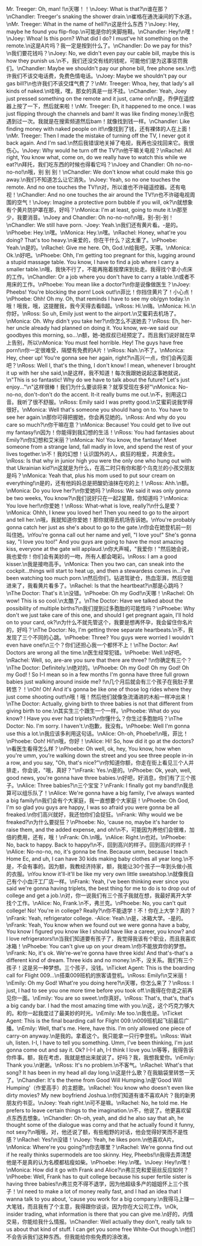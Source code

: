 Mr. Treeger: Oh, man! !\n天哪！！\nJoey: What is that?\n谁在那？\nChandler: Treeger's snaking the shower drain.\n崔格在通洗澡间的下水道。\nMr. Treeger: What in the name of hell?\n这是什么东西？\nJoey: Hey, maybe he found you flip-flop.\n可能是你的夹脚拖鞋。\nChandler: Hey!\n嘿！\nJoey: Whoa! Is this porn? What did I do? I must've hit something on the remote.\n这是A片吗？我一定是按到什么了。\nChandler: Do we pay for this?\n我们要花钱吗？\nJoey: No, we didn't even pay our cable bill, maybe this is how they punish us.\n不，我们还没交有线的钱呢，可能他们是为这事惩罚我们。\nChandler: Maybe we shouldn't pay our phone bill, free phone sex.\n也许我们不该交电话费，免费色情电话。\nJoey: Maybe we shouldn't pay our gas bill?\n也许我们不该交煤气费了？\nMr. Treeger: Whoa, hey, that lady's all kinds of naked.\n哇哦，嘿，那女的真是一丝不挂。\nChandler: Yeah, Joey just pressed something on the remote and it just, came on!\n是，乔伊在遥控器上按了一下，然后就来啦！\nMr. Treeger: Eh, it happened to me once. I was just flipping through the channels and bam! It was like finding money.\n我也遇到过一次。我就是在搜索频道然后bam！就像找到钱一样。\nChandler: Like finding money with naked people on it!\n像找到了钱，还有裸体的人在上面！\nMr. Treeger: Then I made the mistake of turning off the TV, I never got it back again. And I'm sad.\n然后我错误地关掉了电视，我再也没找回来它。我很伤心。\nJoey: Why would he turn off the TV?\n他干嘛关电视？\nRachel: All right, You know what, come on, do we really have to watch this while we eat?\n拜托，我们吃东西的时候也得看它吗？\nJoey and Chandler: Oh no-no-no-no!\n哦，别 别 别！\nChandler: We don't know what could make this go away.\n我们不知道怎么让它消失。\nJoey: Yeah, so no one touches the remote. And no one touches the TV!\n对，所以谁也不许碰遥控器。还有电视！\nChandler: And no one touches the air around the TV!\n也不许碰电视周围的空气！\nJoey: Imagine a protective porn bubble if you will, ok?\n就想象有个黄片防护罩在那，好吗？\nMonica: I'm at least, going to mute it.\n那至少，我要消音。\nJoey and Chandler: Oh no-no-no!\n哦，别-别-别！\nChandler: We still have porn. -Joey: Yeah.\n我们还有黄片看。-是的。\nPhoebe: Hey.\n嘿。\nMonica: Hey.\n嘿。\nRachel: Honey, what're you doing? That's too heavy.\n亲爱的，你在干什么？这太重了。\nPhoebe: Yeah.\n是的。\nRachel: Give me here. Oh, God.\n给我吧，天哪。\nMonica: Ok.\n好吧。\nPhoebe: Ohh, I'm getting too pregnant for this, lugging around a stupid massage table. You know, I have to find a job where I carry a smaller table.\n哦，我快不行了，不能再拖着按摩床到处走。我得找个拿小点床的工作。\nChandler: Or a job where you don't have to carry a table.\n或者不用床的工作。\nPhoebe: You mean like a doctor?\n你是说像做医生？\nJoey: Pheebs! You're blocking the porn! Look out!\n菲比！你挡住黄片了！小心点！\nPhoebe: Ohh! Oh my. Oh, that reminds I have to see my ob/gyn today.\n哦！哦我，哦，这提醒我，我今天得去看B超。\nRoss: Hi.\n嗨。\nMonica: Hi.\n你好。\nRoss: So uh, Emily just went to the airport.\n艾蜜莉去机场了。\nMonica: Oh. Why didn't you take her?\n你怎么不送她去？\nRoss: Eh, her-her uncle already had planned on doing it. You know, we-we said our goodbyes this morning, so...\n额，她-她叔叔已经预定了。而且我们说好就在早上告别，所以\nMonica: You must feel horrible. Hey! The guys have free porn!\n你一定很难受，隔壁有免费的A片！\nRoss: Nah.\n不了。\nMonica: Hey, cheer up! You're gonna see her again, right?\n高兴一点，你们会再见面吧？\nRoss: Well I, that's the thing, I don't know! I mean, whenever I brought it up with her she said,\n是这样，我不知道！每次我跟她说起这事她就说，\n"This is so fantastic! Why do we have to talk about the future? Let's just enjoy..."\n"这样很棒！我们为什么要谈将来？就享受现在多好"\nMonica: No-no-no, don't-don't do the accent. It-it really bums me out.\n不，别用这口音。我听了很不舒服。\nRoss: Emily said I was pretty good.\n艾蜜莉说我学得很好。\nMonica: Well that's someone you should hang on to. You have to see her again.\n那你可得把握她，你会再见她的。\nRoss: And why do you care so much?\n你干嘛在意？\nMonica: Because! You could get to live out my fantasy!\n因为！你能得到我幻想的生活！\nRoss: You had fantasies about Emily?\n你幻想和艾米丽？\nMonica: No! You know, the fantasy! Meet someone from a strange land, fall madly in love, and spend the rest of your lives together.\n不！我的幻想！认识国外的人，疯狂的相爱，共渡余生。\nRoss: Is that why in junior high you were the only one who hung out with that Ukrainian kid?\n这就是为什么，在高二时只有你和那个乌克兰的小孩交朋友是吗？\nMonica: Yeah that, plus his mom used to put sour cream on everything!\n是的，还有他妈妈总是把酸奶油抹在吃的上！\nRoss: Ahh.\n额。\nMonica: Do you love her?\n你爱她吗？\nRoss: We said it was only gonna be two weeks, You know?\n我们说好只在一起2星期，你知道吗？\nMonica: You love her!\n你爱她！\nRoss: What-what is love, really?\n什么是爱？\nMonica: Ohhh, I knew you loved her! Then you need to go to the airport and tell her.\n哦，我就知道你爱她！那你就得去机场告诉她。\nYou're probably gonna catch her just as she's about to go to the gate.\n你会在她登机前一刻叫住她。\nYou're gonna call out her name and yell, "I love you!" She's gonna say, "I love you too!" And you guys are going to have the most amazing kiss, everyone at the gate will applaud.\n你大声喊，"我爱你！"然后她会说，我也爱你！你们会有美妙的一吻，所有人都会喝彩。\nRoss: I am a good kisser.\n我是接吻高手。\nMonica: Then you two can, can sneak into the cockpit...things will start to heat up, and then a stewardess comes in...I've been watching too much porn.\n然后你们，钻进驾驶仓，热血澎湃，然后空姐进来了，我看黄片看多了。\nRachel: Is that the heartbeat?\n那是心跳吗？\nThe Doctor: That's it.\n没错。\nPhoebe: Oh my God!\n天哪！\nRachel: Oh wow! This is so cool.\n太酷了。\nThe Doctor: Have we talked about the possibility of multiple births?\n我们提到过多胞胎的可能性吗？\nPhoebe: Why don't we just take care of this one, and should I get pregnant again, I'll hold on to your card, ok?\n为什么不就先管这个，我要是想再怀孕，我会留住你名片的，好吗？\nThe Doctor: No, I'm getting three separate heartbeats.\n不，我发现了三个不同的心跳。\nPhoebe: Three? You guys were worried I wouldn't even have one!\n三个？你们还担心我一个都怀不上！\nThe Doctor: Aw! Doctors are wrong all the time.\n医生经常犯错。\nPhoebe: Well.\n好吧。\nRachel: Well, so, are-are you sure that there are three? !\n你确定有三个？\nThe Doctor: Definitely.\n绝对的。\nPhoebe: Oh my God! Oh my God! Oh my God! ! So I-I mean so in a few months I'm gonna have three full grown babies just walking around inside me? !\n几个月后就会有三个孩子在我肚子里转悠？！\nOh! Oh! And it's gonna be like one of those log rides where they just come shooting out!\n哦！哦！然后他们就像急流涌进的木船一样冲出来！\nThe Doctor: Actually, giving birth to three babies is not that different from giving birth to one.\n其实生三个跟生一个一样。\nPhoebe: What do you know? ! Have you ever had triplets?\n你懂什么？你生过多胞胎吗？\nThe Doctor: No. I'm sorry. I haven't.\n抱歉，我没有。\nPhoebe: Well I'm gonna use this a lot.\n我应该多利用这句话。\nAlice: Oh-oh, Phoebe!\n哦，菲比！\nPhoebe: Ooh! Hi!\n哦，你好！\nAlice: Hi! So, how did it go at the doctors?\n看医生看得怎么样？\nPhoebe: Oh well, ok, hey, You know, how when you're umm, you're walking down the street and you see three people in-in a row, and you say, "Oh, that's nice?"\n你知道你额，你走在街上看见三个人并排走，你会说，"哦，真好？"\nFrank: Yes.\n是的。\nPhoebe: Ok, yeah, well, good news, you're gonna have three babies.\n好吧，好消息，你们有了三个孩子。\nAlice: Three babies?\n三个宝宝？\nFrank: I finally got my band!\n我总算可以组乐队了！\nAlice: We're gonna have a big family, I've always wanted a big family!\n我们会有个大家庭，我一直想要个大家庭！\nPhoebe: Oh God, I'm so glad you guys are happy, I was so afraid you were gonna be all freaked.\n你们高兴就好，我还怕你们会捉狂。\nFrank: Why would we be freaked?\n为什么要捉狂？\nPhoebe: No, 'cause no, maybe it's harder to raise them, and the added expense, and oh!\n不，可能因为养他们会很难，加倍的费用，还有，哦！\nFrank: Oh.\n哦。\nAlice: Right.\n也对。\nPhoebe: No, back to happy. Back to happy!\n不，回到高兴的样子。回到高兴的样子！\nAlice: No-no-no, no, it's gonna be fine. Because umm, because I teach Home Ec, and uh, I can have 30 kids making baby clothes all year long.\n不是，不会有事的。因为额，我教经济持家，额，我能让30个孩子一年到头做小孩的衣服。\nYou know it'll-it'll be like my very own little sweatshop.\n就像我自己有个小血汗工厂店一样。\nFrank: Yeah, I've been thinking ever since you said we're gonna having triplets, the best thing for me to do is to drop out of college and get a job.\n对，你一说我们有三个孩子我就在想，我最好离开大学找个工作。\nAlice: No, Frank.\n不，弗兰克。\nPhoebe: No, you can't quit college! No! You're in college? Really?\n你不能退学！不！你在上大学？真的？\nFrank: Yeah, refrigerator college. -Alice: Yeah.\n是，冰箱大学。-是的。\nFrank: Yeah, You know when we found out we were gonna have a baby, You know I figured you know like I should have like a career, you know? and I love refrigerators!\n当我们知道要有孩子了，我觉得我该有个职业，而且我喜欢冰箱！\nPhoebe: You can't give up on your dream.\n你不能放弃你的梦想。\nFrank: No, it's ok. We're-we're gonna have three kids! And that's-that's a different kind of dream. Three kids and no money.\n不，没关系。我们有三个孩子！这是另一种梦想。三个孩子，没钱。\nTicket Agent: This is the boarding call for Flight 009...\n搭乘009班机的旅客请登机。\nRoss: Emily!\n艾米丽！\nEmily: Oh my God! What're you doing here?\n天哪，你怎么来了？\nRoss: I just, I had to see you one more time before you took off.\n我得在你走之前再见你一面。\nEmily: You are so sweet.\n你真好。\nRoss: That's, that's, that's a big candy bar. I had the most amazing time with you.\n这，这个巧克力够大的。和你一起我度过了最美妙的时光。\nEmily: Me too.\n我也是。\nTicket Agent: This is the final boarding call for Flight 009.\n009班机起飞前最后广播。\nEmily: Well, that's me. Here, have this. I'm only allowed one piece of carry-on anyway.\n是我的。拿着这个。我只能拿一只行李登机。\nRoss: Wait uh, listen. I-I, I have to tell you something. Umm, I've been thinking, I'm just gonna come out and say it. Ok? I-I-I ah, I-I think I love you.\n等等，我得告诉你件事。额，我在考虑，我就是想出来就说了。好吗？我，我想我爱你。\nEmily: Thank you.\n谢谢。\nRoss: It's no problem.\n不客气。\nRachel: What's that song? It has been in my head all day long.\n这是什么歌？在我脑袋里转悠一天了。\nChandler: It's the theme from Good Will Humping.\n是'Good Will Humping'（作爱高手）的主题歌。\nRachel: You know who doesn't even like dirty movies? My new boyfriend Joshua.\n你们知道有谁不喜欢A片？我的新男朋友约书亚。\nJoey: Yeah right.\n可不是嘛。\nRachel: No, he told me. He prefers to leave certain things to the imagination.\n不，他说了。他更喜欢留点东西去想象。\nChandler: Oh-oh, yeah, and did he also say that ah, he thought some of the dialogue was corny and that he actually found it funny, not sexy?\n哦哦，对，他还说了额，有些粗野的对话，他会觉得好笑而不是性感？\nRachel: Yes!\n没错！\nJoey: Yeah, he likes porn.\n他喜欢A片。\nMonica: Where're you going?\n你去哪里？\nRachel: We're gonna find out if he really thinks supermodels are too skinny. Hey, Pheebs!\n我得去弄清楚他是不是真的认为名模都枯瘦如柴。\nPhoebe: Hey.\n嘿。\nJoey: Hey!\n嘿！\nMonica: How did it go with Frank and Alice?\n弗兰克和爱丽丝反应如何？\nPhoebe: Well, Frank has to quit college because his super fertile sister is having three babies!\n弗兰克不得不退学，因为他超级多产的姐姐怀上三个孩子！\nI need to make a lot of money really fast, and I had an idea that I wanna talk to you about, 'cause you work for a big company.\n我得马上赚一大笔钱，而且我有了个主意，我得跟你谈谈，因为你在大公司工作。\nOk, insider trading, what information is there that you can give me.\n好的，内情交易，你能给我什么情报。\nChandler: Well actually they don't, really talk to us about that kind of stuff. I can get you some free White-Out though.\n他们不会告诉我们这种东西。但我能给你些免费的涂改液。
        